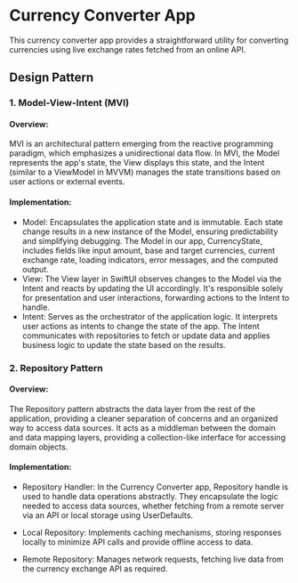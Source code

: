 # Currency Converter App

 This currency converter app provides a straightforward utility for converting currencies using live exchange rates fetched from an online API.

## Design Pattern

### 1. Model-View-Intent (MVI)

#### Overview:

 MVI is an architectural pattern emerging from the reactive programming paradigm, which emphasizes a unidirectional data flow. In MVI, the Model represents the app's state, the View displays this state, and the Intent (similar to a ViewModel in MVVM) manages the state transitions based on user actions or external events.

#### Implementation:

* Model: Encapsulates the application state and is immutable. Each state change results in a new instance of the Model, ensuring predictability and simplifying debugging. The Model in our app, CurrencyState, includes fields like input amount, base and target currencies, current exchange rate, loading indicators, error messages, and the computed output.
* View: The View layer in SwiftUI observes changes to the Model via the Intent and reacts by updating the UI accordingly. It's responsible solely for presentation and user interactions, forwarding actions to the Intent to handle.
* Intent: Serves as the orchestrator of the application logic. It interprets user actions as intents to change the state of the app. The Intent communicates with repositories to fetch or update data and applies business logic to update the state based on the results.

### 2. Repository Pattern

#### Overview:

 The Repository pattern abstracts the data layer from the rest of the application, providing a cleaner separation of concerns and an organized way to access data sources. It acts as a middleman between the domain and data mapping layers, providing a collection-like interface for accessing domain objects.

#### Implementation:

* Repository Handler: In the Currency Converter app, Repository handle is used to handle data operations abstractly. They encapsulate the logic needed to access data sources, whether fetching from a remote server via an API or local storage using UserDefaults.

* Local Repository: Implements caching mechanisms, storing responses locally to minimize API calls and provide offline access to data.

* Remote Repository: Manages network requests, fetching live data from the currency exchange API as required.

